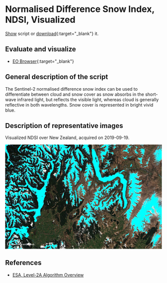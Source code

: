 # Normalised Difference Snow Index, NDSI, Visualized

<a href="#" id='togglescript'>Show</a> script or [download](script.js){:target="_blank"} it.
<div id='script_view' style="display:none">
{% highlight javascript %}
      {% include_relative script.js %}
{% endhighlight %}

</div>

## Evaluate and visualize

 - [EO Browser](https://sentinelshare.page.link/twxy){:target="_blank"} 

## General description of the script

The Sentinel-2 normalised difference snow index can be used to differentiate between cloud and snow cover as snow absorbs in the short-wave infrared light, but reflects the visible light, whereas cloud is generally reflective in both wavelengths. Snow cover is represented in bright vivid blue.

## Description of representative images

Visualized NDSI over New Zealand, acquired on 2019-09-19. 

![NDSI](fig/fig1.png) 

## References

- [ESA, Level-2A Algorithm Overview](https://sentinel.esa.int/web/sentinel/technical-guides/sentinel-2-msi/level-2a/algorithm)

